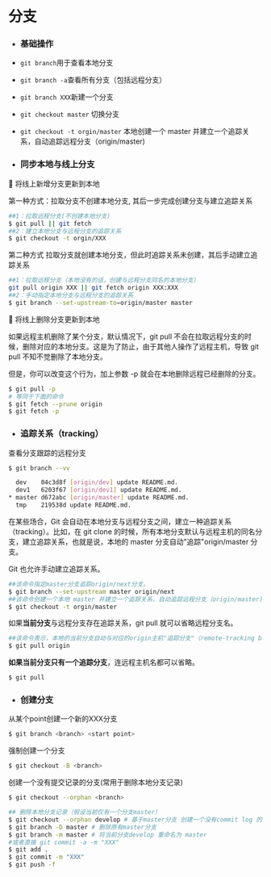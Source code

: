 # 分支
* <h3>基础操作</h3>

* `git branch`用于查看本地分支
* `git branch -a`查看所有分支（包括远程分支）
* `git branch XXX`新建一个分支
* `git checkout master` 切换分支
* `git checkout -t orgin/master` 本地创建一个 master 并建立一个追踪关系，自动追踪远程分支（origin/master)

* <h3>同步本地与线上分支</h3>

🔔 将线上新增分支更新到本地

第一种方式：拉取分支不创建本地分支, 其后一步完成创建分支与建立追踪关系

```bash
##1：拉取远程分支(不创建本地分支)
$ git pull || git fetch
##2：建立本地分支与远程分支的追踪关系
$ git checkout -t orgin/XXX
```

第二种方式 拉取分支就创建本地分支，但此时追踪关系未创建，其后手动建立追踪关系

```bash
##1：拉取远程分支（本地没有的话，创建与远程分支同名的本地分支）
git pull origin XXX || git fetch origin XXX:XXX
##2：手动指定本地分支与远程分支的追踪关系
$ git branch --set-upstream-to=origin/master master
```

🔔 将线上删除分支更新到本地

如果远程主机删除了某个分支，默认情况下，git pull 不会在拉取远程分支的时候，删除对应的本地分支。这是为了防止，由于其他人操作了远程主机，导致 git pull 不知不觉删除了本地分支。

但是，你可以改变这个行为，加上参数 -p 就会在本地删除远程已经删除的分支。

```bash
$ git pull -p
# 等同于下面的命令
$ git fetch --prune origin
$ git fetch -p
```

* <h3>追踪关系（tracking）</h3>

查看分支跟踪的远程分支

```bash
$ git branch --vv

  dev    04c3d8f [origin/dev] update README.md.
  dev1   6203f67 [origin/dev1] update README.md.
* master d672abc [origin/master] update README.md.
  tmp    219538d update README.md.

```

在某些场合，Git 会自动在本地分支与远程分支之间，建立一种追踪关系（tracking）。比如，在 git clone 的时候，所有本地分支默认与远程主机的同名分支，建立追踪关系，也就是说，本地的 master 分支自动"追踪"origin/master 分支。

Git 也允许手动建立追踪关系。

```bash
##该命令指定master分支追踪origin/next分支。
$ git branch --set-upstream master origin/next
##该命令创建一个本地 master 并建立一个追踪关系，自动追踪远程分支（origin/master)
$ git checkout -t orgin/master
```

如果<b>当前分支</b>与远程分支存在追踪关系，git pull 就可以省略远程分支名。

```bash
##该命令表示，本地的当前分支自动与对应的origin主机"追踪分支"（remote-tracking branch）进行合并。
$ git pull origin
```

<b>如果当前分支只有一个追踪分支</b>，连远程主机名都可以省略。

```bash
$ git pull
```

* <h3>创建分支</h3>

从某个point创建一个新的XXX分支

```bash 
$ git branch <branch> <start point>

```
强制创建一个分支
```bash
$ git checkout -B <branch>
```

创建一个没有提交记录的分支(常用于删除本地分支记录)

```bash
$ git checkout --orphan <branch>

## 删除本地分支记录（假设当前仅有一个分支master）
$ git checkout --orphan develop # 基于master分支 创建一个没有commit log 的develop分支
$ git branch -D master # 删除原有master分支
$ git branch -m master # 将当前分支develop 重命名为 master
#或者直接 git commit -a -m "XXX"
$ git add . 
$ git commit -m "XXX" 
$ git push -f 
```

